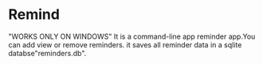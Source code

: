 # Remind
"WORKS ONLY ON WINDOWS"
It is a command-line app reminder app.You can add view or remove reminders. it saves all reminder data in a sqlite databse"reminders.db".
